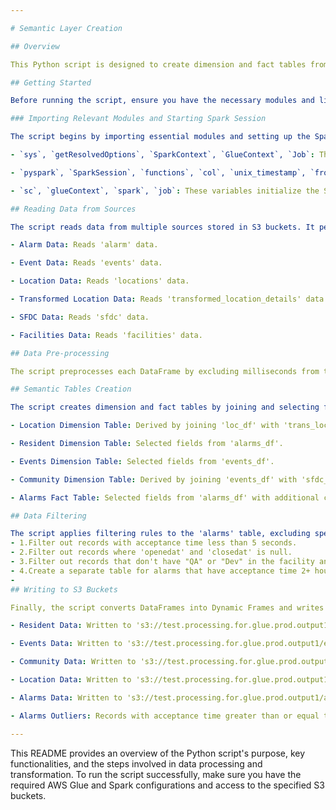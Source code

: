 ```yaml
---

# Semantic Layer Creation

## Overview

This Python script is designed to create dimension and fact tables from various data sources. It leverages AWS Glue and Apache Spark for data transformation and processing.

## Getting Started

Before running the script, ensure you have the necessary modules and libraries installed. You can set up your environment by following these steps:

### Importing Relevant Modules and Starting Spark Session

The script begins by importing essential modules and setting up the Spark and Glue contexts:

- `sys`, `getResolvedOptions`, `SparkContext`, `GlueContext`, `Job`: These modules provide access to system parameters and AWS Glue-specific functionality.

- `pyspark`, `SparkSession`, `functions`, `col`, `unix_timestamp`, `from_unixtime`, `date_format`, `Window`: These modules are crucial for Apache Spark operations and data transformations, especially for timestamp and date-time handling.

- `sc`, `glueContext`, `spark`, `job`: These variables initialize the Spark and Glue contexts and define an AWS Glue job for distributed data processing.

## Reading Data from Sources

The script reads data from multiple sources stored in S3 buckets. It performs pre-processing on each DataFrame to prepare the data for further analysis:

- Alarm Data: Reads 'alarm' data.

- Event Data: Reads 'events' data.

- Location Data: Reads 'locations' data.

- Transformed Location Data: Reads 'transformed_location_details' data.

- SFDC Data: Reads 'sfdc' data.

- Facilities Data: Reads 'facilities' data.

## Data Pre-processing

The script preprocesses each DataFrame by excluding milliseconds from timestamp columns. It performs these operations for each DataFrame separately.

## Semantic Tables Creation

The script creates dimension and fact tables by joining and selecting fields from the processed data:

- Location Dimension Table: Derived by joining 'loc_df' with 'trans_loc_df'.

- Resident Dimension Table: Selected fields from 'alarms_df'.

- Events Dimension Table: Selected fields from 'events_df'.

- Community Dimension Table: Derived by joining 'events_df' with 'sfdc_df'.

- Alarms Fact Table: Selected fields from 'alarms_df' with additional calculated fields including 'earliest_event_date', 'earliest_event_id', 'acceptance_time', 'transit+caregiver_time', 'resolution_time', 'alarms_shift', 'is_night', and more.

## Data Filtering

The script applies filtering rules to the 'alarms' table, excluding specific records based on the following conditions:
- 1.Filter out records with acceptance time less than 5 seconds.
- 2.Filter out records where 'openedat' and 'closedat' is null.
- 3.Filter out records that don't have "QA" or "Dev" in the facility and community columns.
- 4.Create a separate table for alarms that have acceptance time 2+ hours.
- 
## Writing to S3 Buckets

Finally, the script converts DataFrames into Dynamic Frames and writes them to corresponding S3 buckets as Parquet files.

- Resident Data: Written to 's3://test.processing.for.glue.prod.output1/resident/'.

- Events Data: Written to 's3://test.processing.for.glue.prod.output1/events/'.

- Community Data: Written to 's3://test.processing.for.glue.prod.output1/community/'.

- Location Data: Written to 's3://test.processing.for.glue.prod.output1/location/'.

- Alarms Data: Written to 's3://test.processing.for.glue.prod.output1/alarms/'.

- Alarms Outliers: Records with acceptance time greater than or equal to 2 hours are written to 's3://test.processing.for.glue.prod.output1/alarms_graterthan_2hrs/'.

---
```


This README provides an overview of the Python script's purpose, key functionalities, and the steps involved in data processing and transformation. To run the script successfully, make sure you have the required AWS Glue and Spark configurations and access to the specified S3 buckets.
